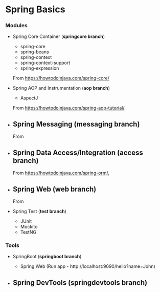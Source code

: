 # Spring Basics

### Modules

- Spring Core Container (**springcore branch**)
    - spring-core
    - spring-beans
    - spring-context
    - spring-context-support
    - spring-expression
    
    From https://howtodoinjava.com/spring-core/
    
- Spring AOP and Instrumentation (**aop branch**)
    - AspectJ
    
    From https://howtodoinjava.com/spring-aop-tutorial/
    
- Spring Messaging (**messaging branch**)
    - 
    
    From
    
- Spring Data Access/Integration (**access branch**)
    - 
    
    From https://howtodoinjava.com/spring-orm/, 
    
- Spring Web (**web branch**)
    - 
    
    From 
    
- Spring Test (**test branch**)
    - JUnit
    - Mockito
    - TestNG

### Tools

- SpringBoot (**springboot branch**)
    - Spring Web (Run app - http://localhost:9090/hello?name=John)
    
- Spring DevTools (**springdevtools branch**)
    - 
